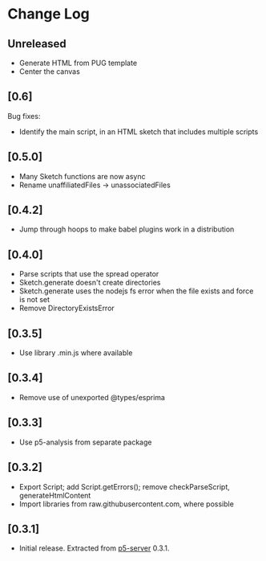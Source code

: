 # Change Log

## Unreleased

- Generate HTML from PUG template
- Center the canvas

## [0.6]

Bug fixes:

- Identify the main script, in an HTML sketch that includes multiple scripts

## [0.5.0]

- Many Sketch functions are now async
- Rename unaffiliatedFiles -> unassociatedFiles

## [0.4.2]

- Jump through hoops to make babel plugins work in a distribution

## [0.4.0]

- Parse scripts that use the spread operator
- Sketch.generate doesn't create directories
- Sketch.generate uses the nodejs fs error when the file exists and force is not set
- Remove DirectoryExistsError

## [0.3.5]

- Use library .min.js where available

## [0.3.4]

- Remove use of unexported @types/esprima

## [0.3.3]

- Use p5-analysis from separate package

## [0.3.2]

- Export Script; add Script.getErrors(); remove checkParseScript, generateHtmlContent
- Import libraries from raw.githubusercontent.com, where possible

## [0.3.1]

- Initial release. Extracted from [p5-server](https://www.npmjs.com/package/p5-server) 0.3.1.
